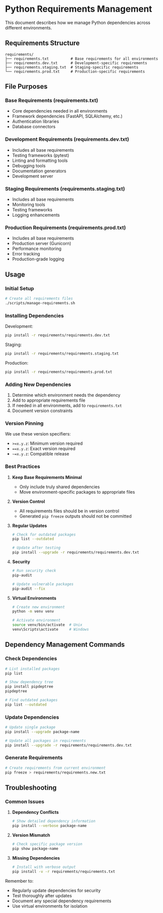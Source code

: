 # Python Requirements Management

This document describes how we manage Python dependencies across different environments.

## Requirements Structure

```
requirements/
├── requirements.txt          # Base requirements for all environments
├── requirements.dev.txt      # Development-specific requirements
├── requirements.staging.txt  # Staging-specific requirements
└── requirements.prod.txt     # Production-specific requirements
```

## File Purposes

### Base Requirements (requirements.txt)
- Core dependencies needed in all environments
- Framework dependencies (FastAPI, SQLAlchemy, etc.)
- Authentication libraries
- Database connectors

### Development Requirements (requirements.dev.txt)
- Includes all base requirements
- Testing frameworks (pytest)
- Linting and formatting tools
- Debugging tools
- Documentation generators
- Development server

### Staging Requirements (requirements.staging.txt)
- Includes all base requirements
- Monitoring tools
- Testing frameworks
- Logging enhancements

### Production Requirements (requirements.prod.txt)
- Includes all base requirements
- Production server (Gunicorn)
- Performance monitoring
- Error tracking
- Production-grade logging

## Usage

### Initial Setup
```bash
# Create all requirements files
./scripts/manage-requirements.sh
```

### Installing Dependencies

Development:
```bash
pip install -r requirements/requirements.dev.txt
```

Staging:
```bash
pip install -r requirements/requirements.staging.txt
```

Production:
```bash
pip install -r requirements/requirements.prod.txt
```

### Adding New Dependencies

1. Determine which environment needs the dependency
2. Add to appropriate requirements file
3. If needed in all environments, add to `requirements.txt`
4. Document version constraints

### Version Pinning

We use these version specifiers:
- `>=x.y.z`: Minimum version required
- `==x.y.z`: Exact version required
- `~=x.y.z`: Compatible release

### Best Practices

1. **Keep Base Requirements Minimal**
   - Only include truly shared dependencies
   - Move environment-specific packages to appropriate files

2. **Version Control**
   - All requirements files should be in version control
   - Generated `pip freeze` outputs should not be committed

3. **Regular Updates**
   ```bash
   # Check for outdated packages
   pip list --outdated
   
   # Update after testing
   pip install --upgrade -r requirements/requirements.dev.txt
   ```

4. **Security**
   ```bash
   # Run security check
   pip-audit
   
   # Update vulnerable packages
   pip-audit --fix
   ```

5. **Virtual Environments**
   ```bash
   # Create new environment
   python -m venv venv
   
   # Activate environment
   source venv/bin/activate  # Unix
   venv\Scripts\activate     # Windows
   ```

## Dependency Management Commands

### Check Dependencies
```bash
# List installed packages
pip list

# Show dependency tree
pip install pipdeptree
pipdeptree

# Find outdated packages
pip list --outdated
```

### Update Dependencies
```bash
# Update single package
pip install --upgrade package-name

# Update all packages in requirements
pip install --upgrade -r requirements/requirements.dev.txt
```

### Generate Requirements
```bash
# Create requirements from current environment
pip freeze > requirements/requirements.new.txt
```

## Troubleshooting

### Common Issues

1. **Dependency Conflicts**
   ```bash
   # Show detailed dependency information
   pip install --verbose package-name
   ```

2. **Version Mismatch**
   ```bash
   # Check specific package version
   pip show package-name
   ```

3. **Missing Dependencies**
   ```bash
   # Install with verbose output
   pip install -v -r requirements/requirements.txt
   ```

Remember to:
- Regularly update dependencies for security
- Test thoroughly after updates
- Document any special dependency requirements
- Use virtual environments for isolation 
